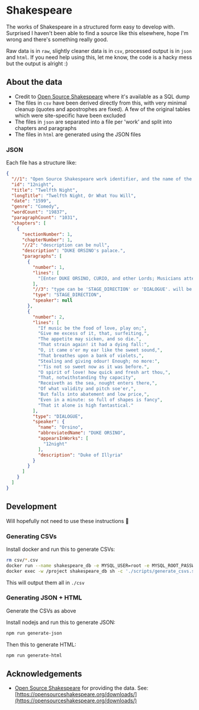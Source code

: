 # Shakespeare

The works of Shakespeare in a structured form easy to develop with. Surprised I haven't been able to find a source like this elsewhere, hope I'm wrong and there's something really good.

Raw data is in `raw`, slightly cleaner data is in `csv`, processed output is in `json` and `html`. If you need help using this, let me know, the code is a hacky mess but the output is alright :)

## About the data

- Credit to [Open Source Shakespeare](https://opensourceshakespeare.org) where it's available as a SQL dump
- The files in `csv` have been derived directly from this, with very minimal cleanup (quotes and apostrophes are fixed). A few of the original tables which were site-specific have been excluded
- The files in `json` are separated into a file per 'work' and split into chapters and paragraphs
- The files in `html` are generated using the JSON files

### JSON

Each file has a structure like:

```json
{
  "//1": "Open Source Shakespeare work identifier, and the name of the JSON file",
  "id": "12night",
  "title": "Twelfth Night",
  "longTitle": "Twelfth Night, Or What You Will",
  "date": "1599",
  "genre": "Comedy",
  "wordCount": "19837",
  "paragraphCount": "1031",
  "chapters": [
    {
      "sectionNumber": 1,
      "chapterNumber": 1,
      "//2": "description can be null",
      "description": "DUKE ORSINO's palace.",
      "paragraphs": [
        {
          "number": 1,
          "lines": [
            "[Enter DUKE ORSINO, CURIO, and other Lords; Musicians attending]"
          ],
          "//3": "type can be 'STAGE_DIRECTION' or 'DIALOGUE'. will be null for the former",
          "type": "STAGE_DIRECTION",
          "speaker": null
        },
        {
          "number": 2,
          "lines": [
            "If music be the food of love, play on;",
            "Give me excess of it, that, surfeiting,",
            "The appetite may sicken, and so die.",
            "That strain again! it had a dying fall:",
            "O, it came o'er my ear like the sweet sound,",
            "That breathes upon a bank of violets,",
            "Stealing and giving odour! Enough; no more:",
            "'Tis not so sweet now as it was before.",
            "O spirit of love! how quick and fresh art thou,",
            "That, notwithstanding thy capacity",
            "Receiveth as the sea, nought enters there,",
            "Of what validity and pitch soe'er,",
            "But falls into abatement and low price,",
            "Even in a minute: so full of shapes is fancy",
            "That it alone is high fantastical."
          ],
          "type": "DIALOGUE",
          "speaker": {
            "name": "Orsino",
            "abbreviatedName": "DUKE ORSINO",
            "appearsInWorks": [
              "12night"
            ],
            "description": "Duke of Illyria"
          }
        }
      ]
    }
  ]
}
```

## Development

Will hopefully not need to use these instructions 🤞

### Generating CSVs

Install docker and run this to generate CSVs:

```sh
rm csv/*.csv
docker run --name shakespeare_db -e MYSQL_USER=root -e MYSQL_ROOT_PASSWORD=root -e MYSQL_DATABASE=shakespeare -v $(pwd):/project -d mysql --secure-file-priv /project/csv 
docker exec -w /project shakespeare_db sh -c './scripts/generate_csvs.sh'
```

This will output them all in `./csv`

### Generating JSON + HTML

Generate the CSVs as above

Install nodejs and run this to generate JSON:

```sh
npm run generate-json
```

Then this to generate HTML:

```sh
npm run generate-html
```

## Acknowledgements

- [Open Source Shakespeare](https://opensourceshakespeare.org) for providing the data. See: [https://opensourceshakespeare.org/downloads/](https://opensourceshakespeare.org/downloads/)
